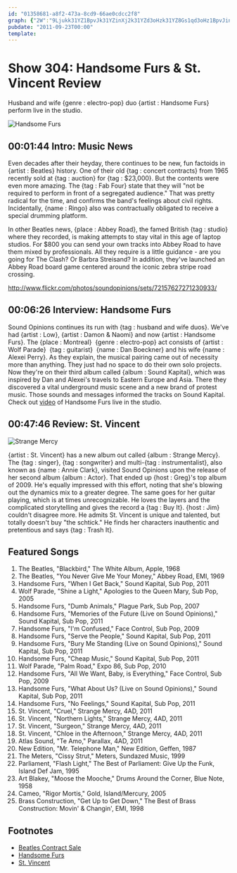 ```yaml
---
id: "01358681-a8f2-473a-8cd9-66ae0cdcc2f8"
graph: {"2W":"9Ljukk31YZ1BpvJk31YZinXj2k31YZd3oHzk31YZ8Gs1qd3oHz1BpvJinXj287j2d9Ljuk","AQ":"BKQmUBL3YJBL3YJN6J73BL3YJnNsrNN6J73h0FZaN6J73smN47N6J73XtcZJL8NzSN6J73N6J73aSOWLBLCAoaSOWL3jrd1aSOWL","27M":"FSoxVeOFlRDQLg2FSoxVDQLg2zLx1T8p1OjDQLg297qipBHm1GBQsAMX6cfd"}
pubdate: "2011-09-23T00:00"
template: 
---
```






# Show 304: Handsome Furs & St. Vincent Review

Husband and wife {genre : electro-pop} duo {artist : Handsome Furs} perform live in the studio.

![Handsome Furs](https://static.soundopinions.org/images/2011/handsomefurs1.jpg)



## 00:01:44 Intro: Music News

Even decades after their heyday, there continues to be new, fun factoids in {artist : Beatles} history. One of their old {tag : concert contracts} from 1965 recently sold at {tag : auction} for {tag : $23,000}. But the contents were even more amazing. The {tag : Fab Four} state that they will "not be required to perform in front of a segregated audience." That was pretty radical for the time, and confirms the band's feelings about civil rights. Incidentally, {name : Ringo} also was contractually obligated to receive a special drumming platform.

In other Beatles news, {place : Abbey Road}, the famed British {tag : studio} where they recorded, is making attempts to stay vital in this age of laptop studios. For $800 you can send your own tracks into Abbey Road to have them mixed by professionals. All they require is a little guidance - are you going for The Clash? Or Barbra Streisand? In addition, they've launched an Abbey Road board game centered around the iconic zebra stripe road crossing.

http://www.flickr.com/photos/soundopinions/sets/72157627271230933/



## 00:06:26 Interview: Handsome Furs

Sound Opinions continues its run with {tag : husband and wife duos}. We've had {artist : Low}, {artist : Damon & Naomi} and now {artist : Handsome Furs}. The {place : Montreal}  {genre : electro-pop} act consists of {artist : Wolf Parade}  {tag : guitarist}  {name : Dan Boeckner} and his wife {name : Alexei Perry}. As they explain, the musical pairing came out of necessity more than anything. They just had no space to do their own solo projects. Now they're on their third album called {album : Sound Kapital}, which was inspired by Dan and Alexei's travels to Eastern Europe and Asia. There they discovered a vital underground music scene and a new brand of protest music. Those sounds and messages informed the tracks on Sound Kapital. Check out [video](http://www.wbez.org/story/handsome-furs-perform-wbez-studios-sound-opinions-92343) of Handsome Furs live in the studio.



## 00:47:46 Review: St. Vincent

![Strange Mercy](https://static.soundopinions.org/assets/304/27M0.jpg)

{artist : St. Vincent} has a new album out called {album : Strange Mercy}. The {tag : singer}, {tag : songwriter} and multi-{tag : instrumentalist}, also known as {name : Annie Clark}, visited Sound Opinions upon the release of her second album {album : Actor}. That ended up {host : Greg}'s top album of 2009. He's equally impressed with this effort, noting that she's blowing out the dynamics mix to a greater degree. The same goes for her guitar playing, which is at times unrecognizable. He loves the layers and the complicated storytelling and gives the record a {tag : Buy It}. {host : Jim} couldn't disagree more. He admits St. Vincent is unique and talented, but totally doesn't buy "the schtick." He finds her characters inauthentic and pretentious and says {tag : Trash It}.



## Featured Songs

1. The Beatles, "Blackbird," The White Album, Apple, 1968
2. The Beatles, "You Never Give Me Your Money," Abbey Road, EMI, 1969
3. Handsome Furs, "When I Get Back," Sound Kapital, Sub Pop, 2011
4. Wolf Parade, "Shine a Light," Apologies to the Queen Mary, Sub Pop, 2005
5. Handsome Furs, "Dumb Animals," Plague Park, Sub Pop, 2007
6. Handsome Furs, "Memories of the Future (Live on Sound Opinions)," Sound Kapital, Sub Pop, 2011
7. Handsome Furs, "I'm Confused," Face Control, Sub Pop, 2009
8. Handsome Furs, "Serve the People," Sound Kapital, Sub Pop, 2011
9. Handsome Furs, "Bury Me Standing (Live on Sound Opinions)," Sound Kapital, Sub Pop, 2011
10. Handsome Furs, "Cheap Music," Sound Kapital, Sub Pop, 2011
11. Wolf Parade, "Palm Road," Expo 86, Sub Pop, 2010
12. Handsome Furs, "All We Want, Baby, is Everything," Face Control, Sub Pop, 2009
13. Handsome Furs, "What About Us? (Live on Sound Opinions)," Sound Kapital, Sub Pop, 2011
14. Handsome Furs, "No Feelings," Sound Kapital, Sub Pop, 2011
15. St. Vincent, "Cruel," Strange Mercy, 4AD, 2011
16. St. Vincent, "Northern Lights," Strange Mercy, 4AD, 2011
17. St. Vincent, "Surgeon," Strange Mercy, 4AD, 2011
18. St. Vincent, "Chloe in the Afternoon," Strange Mercy, 4AD, 2011
19. Atlas Sound, "Te Amo," Parallax, 4AD, 2011
20. New Edition, "Mr. Telephone Man," New Edition, Geffen, 1987
21. The Meters, "Cissy Strut," Meters, Sundazed Music, 1999
22. Parliament, "Flash Light," The Best of Parliament: Give Up the Funk, Island Def Jam, 1995
23. Art Blakey, "Moose the Mooche," Drums Around the Corner, Blue Note, 1958
24. Cameo, "Rigor Mortis," Gold, Island/Mercury, 2005
25. Brass Construction, "Get Up to Get Down," The Best of Brass Construction: Movin' & Changin', EMI, 1998



## Footnotes

- [Beatles Contract Sale](http://www.reuters.com/article/2011/09/21/us-beatles-idUSTRE78K5B520110921)
- [Handsome Furs](https://www.subpop.com/releases/handsome_furs%2Fsound_kapital)
- [St. Vincent](http://ilovestvincent.com/)